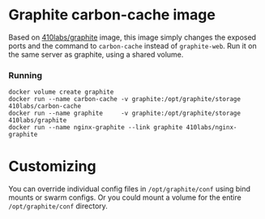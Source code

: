 # Graphite carbon-cache image

Based on [410labs/graphite] image, this image simply changes the exposed ports
and the command to `carbon-cache` instead of `graphite-web`.  Run it on the same
server as graphite, using a shared volume.

### Running

```
docker volume create graphite
docker run --name carbon-cache -v graphite:/opt/graphite/storage 410labs/carbon-cache
docker run --name graphite     -v graphite:/opt/graphite/storage 410labs/graphite
docker run --name nginx-graphite --link graphite 410labs/nginx-graphite
```

# Customizing

You can override individual config files in `/opt/graphite/conf`
using bind mounts or swarm configs. Or you could mount a volume for
the entire `/opt/graphite/conf` directory.

[410labs/graphite]: https://hub.docker.com/r/410labs/graphite/
